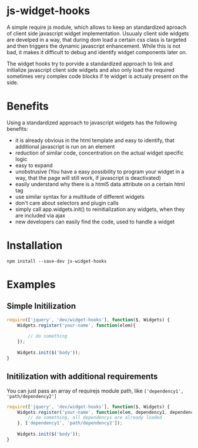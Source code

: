 # js-widget-hooks
A simple require js module, which allows to keep an standardized aproach of client side javascript widget implementation. Usuualy client side widgets are develped in a way, that during dom load a certain css class is targeted and then triggers the dynamic javascript enhancement. While this is not bad, it makes it difficult to debug and identify widget components later on. 

The widget hooks try to porvide a standardized approach to link and initialize javascript client side widgets and also only load the required sometimes very complex code blocks if te widget is actualy present on the side.

# Benefits

Using a standardized approach to javascript widgets has the following benefits:

* it is already obvious in the html template and easy to identify, that additional javascript is run on an element
* reduction of similar code, concentration on the actual widget specific logic
* easy to expand
* unobstrusive (You have a easy possibility to program your widget in a way, that the page will still work, if javascript is deactivated)
* easily understand why there is a html5 data attribute on a certain html tag
* use similar syntax for a multitude of different widgets
* don't care about selectors and plugin calls
* simply call app.widgets.init() to reinitialization any widgets, when they are included via ajax
* new developers can easily find the code, used to handle a widget

# Installation

```
npm install --save-dev js-widget-hooks
```

# Examples

## Simple Initilization
```js
require(['jquery', 'dev/widget-hooks'], function($, Widgets) {
	Widgets.register('your-name', function(elem){
		
		// do something
	});
	
	Widgets.init($('body'));
}
```

## Initilization with additional requirements

You can just pass an array of requirejs module path, like ```['dependency1', 'path/dependency2']```

```js
require(['jquery', 'dev/widget-hooks'], function($, Widgets) {
	Widgets.register('your-name', function(elem, dependency1, dependency2){
		// do something, all dependencys are already loaded
	}, ['dependency1', 'path/dependency2']);
	
	Widgets.init($('body'));
}
```
 
